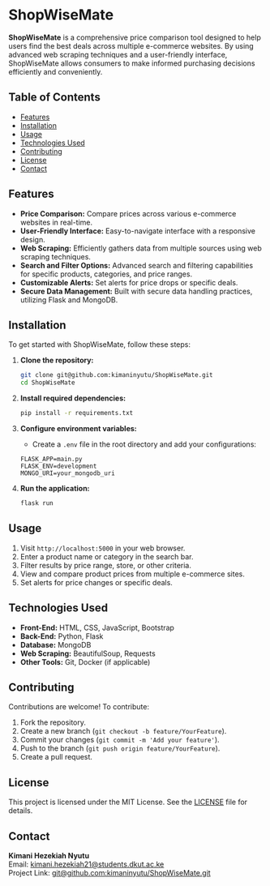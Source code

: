 # ShopWiseMate

**ShopWiseMate** is a comprehensive price comparison tool designed to help users find the best deals across multiple e-commerce websites. By using advanced web scraping techniques and a user-friendly interface, ShopWiseMate allows consumers to make informed purchasing decisions efficiently and conveniently.

## Table of Contents

- [Features](#features)
- [Installation](#installation)
- [Usage](#usage)
- [Technologies Used](#technologies-used)
- [Contributing](#contributing)
- [License](#license)
- [Contact](#contact)

## Features

- **Price Comparison:** Compare prices across various e-commerce websites in real-time.
- **User-Friendly Interface:** Easy-to-navigate interface with a responsive design.
- **Web Scraping:** Efficiently gathers data from multiple sources using web scraping techniques.
- **Search and Filter Options:** Advanced search and filtering capabilities for specific products, categories, and price ranges.
- **Customizable Alerts:** Set alerts for price drops or specific deals.
- **Secure Data Management:** Built with secure data handling practices, utilizing Flask and MongoDB.

## Installation

To get started with ShopWiseMate, follow these steps:

1. **Clone the repository:**
    ```bash
    git clone git@github.com:kimaninyutu/ShopWiseMate.git
    cd ShopWiseMate
    ```

2. **Install required dependencies:**
    ```bash
    pip install -r requirements.txt
    ```

3. **Configure environment variables:**
    - Create a `.env` file in the root directory and add your configurations:
    ```env
    FLASK_APP=main.py
    FLASK_ENV=development
    MONGO_URI=your_mongodb_uri
    ```

4. **Run the application:**
    ```bash
    flask run
    ```

## Usage

1. Visit `http://localhost:5000` in your web browser.
2. Enter a product name or category in the search bar.
3. Filter results by price range, store, or other criteria.
4. View and compare product prices from multiple e-commerce sites.
5. Set alerts for price changes or specific deals.

## Technologies Used

- **Front-End:** HTML, CSS, JavaScript, Bootstrap
- **Back-End:** Python, Flask
- **Database:** MongoDB
- **Web Scraping:** BeautifulSoup, Requests
- **Other Tools:** Git, Docker (if applicable)

## Contributing

Contributions are welcome! To contribute:

1. Fork the repository.
2. Create a new branch (`git checkout -b feature/YourFeature`).
3. Commit your changes (`git commit -m 'Add your feature'`).
4. Push to the branch (`git push origin feature/YourFeature`).
5. Create a pull request.

## License

This project is licensed under the MIT License. See the [LICENSE](LICENSE) file for details.

## Contact

**Kimani Hezekiah Nyutu**  
Email: [kimani.hezekiah21@students.dkut.ac.ke](mailto:kimani.hezekiah21@students.dkut.ac.ke)  
Project Link: [git@github.com:kimaninyutu/ShopWiseMate.git](git@github.com:kimaninyutu/ShopWiseMate.git)
